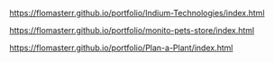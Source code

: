 https://flomasterr.github.io/portfolio/Indium-Technologies/index.html

https://flomasterr.github.io/portfolio/monito-pets-store/index.html

https://flomasterr.github.io/portfolio/Plan-a-Plant/index.html
